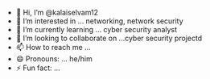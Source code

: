 - 👋 Hi, I’m @kalaiselvam12
- 👀 I’m interested in ... networking, network security  
- 🌱 I’m currently learning ... cyber security analyst 
- 💞️ I’m looking to collaborate on ...cyber security projectd
- 📫 How to reach me ...
- 😄 Pronouns: ... he/him
- ⚡ Fun fact: ...

<!---
kalaiselvam12/kalaiselvam12 is a ✨ special ✨ repository because its `README.md` (this file) appears on your GitHub profile.
You can click the Preview link to take a look at your changes.
--->
